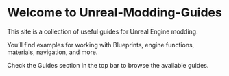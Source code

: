 # Welcome to Unreal-Modding-Guides

This site is a collection of useful guides for Unreal Engine modding.

You’ll find examples for working with Blueprints, engine functions, materials, navigation, and more.

Check the Guides section in the top bar to browse the available guides.
